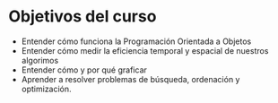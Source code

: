 <h1> Objetivos del curso</h1>

<ul>
    <li>Entender cómo funciona la Programación Orientada a Objetos  </li>
    <li>Entender cómo medir la eficiencia temporal y espacial de nuestros algorimos </li>
    <li>Entender cómo y por qué graficar </li>
    <li>Aprender a resolver problemas de búsqueda, ordenación y optimización. </li>

</ul>
